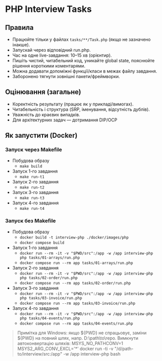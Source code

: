 # PHP Interview Tasks

## Правила
- Працюйте тільки у файлах `tasks/**/Task.php` (якщо не зазначено інакше).
- Запускай через відповідний run.php.
- Час на одне live-завдання: 10–15 хв (орієнтир).
- Пишіть чистий, читабельний код, уникайте global state, пояснюйте рішення короткими коментарями.
- Можна додавати допоміжні функції/класи в межах файлу завдання.
- Заборонено тягнути зовнішні пакети/фреймворки.

## Оцінювання (загальне)
- Коректність результату (працює як у прикладі/вимогах).
- Читабельність і структура (SRP, іменування, відсутність дублів).
- Уважність до краєвих випадків.
- Для архітектурних задач — дотримання DIP/OCP


## Як запустити (Docker)

### Запуск через Makefile
- Побудова образу
    - `make build`
- Запуск 1-го завдання
    - `make run-t1`
- Запуск 2-го завдання
    - `make run-t2`
- Запуск 3-го завдання
    - `make run-t3`
- Запуск 4-го завдання
    - `make run-t4`

### Запуск без Makefile
- Побудова образу
    - `docker build -t interview-php ./docker/images/php`
    - `docker compose build`
- Запуск 1-го завдання
    - `docker run --rm -it -v "$PWD/src":/app -w /app interview-php php tasks/01-arrays/run.php`
    - `docker compose run --rm app tasks/01-arrays/run.php`
- Запуск 2-го завдання
    - `docker run --rm -it -v "$PWD/src":/app -w /app interview-php php tasks/02-order/run.php`
    - `docker compose run --rm app tasks/02-order/run.php`
- Запуск 3-го завдання
    - `docker run --rm -it -v "$PWD/src":/app -w /app interview-php php tasks/03-invoice/run.php`
    - `docker compose run --rm app tasks/03-invoice/run.php`
- Запуск 4-го завдання
    - `docker run --rm -it -v "$PWD/src":/app -w /app interview-php php tasks/04-events/run.php`
    - `docker compose run --rm app tasks/04-events/run.php`

> Примітка для Windows: якщо \${PWD} не спрацьовує, заміни \${PWD} на повний шлях, напр. D:\path\to\repo.
> Вимкнути автоконвертацію шляхів: MSYS_NO_PATHCONV=1 MSYS2_ARG_CONV_EXCL='*' docker run -ti -v "/d/path-to/interview/src:/app" -w /app interview-php bash
